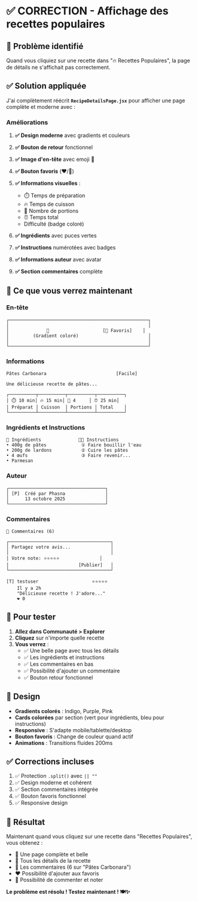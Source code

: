 # ✅ CORRECTION - Affichage des recettes populaires

## 🐛 Problème identifié

Quand vous cliquiez sur une recette dans "🔥 Recettes Populaires", la page de détails ne s'affichait pas correctement.

## ✅ Solution appliquée

J'ai complètement réécrit **`RecipeDetailsPage.jsx`** pour afficher une page complète et moderne avec :

### Améliorations

1. **✅ Design moderne** avec gradients et couleurs
2. **✅ Bouton de retour** fonctionnel
3. **✅ Image d'en-tête** avec emoji 🍳
4. **✅ Bouton favoris** (❤️/🤍)
5. **✅ Informations visuelles** :

   - ⏱️ Temps de préparation
   - 🔥 Temps de cuisson
   - 👥 Nombre de portions
   - ⏰ Temps total
   - Difficulté (badge coloré)

6. **✅ Ingrédients** avec puces vertes
7. **✅ Instructions** numérotées avec badges
8. **✅ Informations auteur** avec avatar
9. **✅ Section commentaires** complète

## 📱 Ce que vous verrez maintenant

### En-tête

```
┌────────────────────────────────────────────────────┐
│                                                    │
│              🍳                    [🤍 Favoris]    │
│         (Gradient coloré)                          │
│                                                    │
└────────────────────────────────────────────────────┘
```

### Informations

```
Pâtes Carbonara                          [Facile]

Une délicieuse recette de pâtes...

┌──────────┬──────────┬──────────┬──────────┐
│ ⏱️ 10 min│ 🔥 15 min│ 👥 4     │ ⏰ 25 min│
│ Préparat │ Cuisson  │ Portions │ Total    │
└──────────┴──────────┴──────────┴──────────┘
```

### Ingrédients et Instructions

```
🥘 Ingrédients              👨‍🍳 Instructions
• 400g de pâtes             ① Faire bouillir l'eau
• 200g de lardons           ② Cuire les pâtes
• 4 œufs                    ③ Faire revenir...
• Parmesan
```

### Auteur

```
┌────────────────────────────────────┐
│ [P]  Créé par Phasna               │
│      13 octobre 2025               │
└────────────────────────────────────┘
```

### Commentaires

```
💬 Commentaires (6)

┌──────────────────────────────────────┐
│ Partagez votre avis...               │
│                                      │
│ Votre note: ⭐⭐⭐⭐⭐               │
│                          [Publier]   │
└──────────────────────────────────────┘

[T] testuser                    ⭐⭐⭐⭐⭐
    Il y a 2h
    "Délicieuse recette ! J'adore..."
    ❤️ 0
```

## 🧪 Pour tester

1. **Allez dans Communauté > Explorer**
2. **Cliquez** sur n'importe quelle recette
3. **Vous verrez** :
   - ✅ Une belle page avec tous les détails
   - ✅ Les ingrédients et instructions
   - ✅ Les commentaires en bas
   - ✅ Possibilité d'ajouter un commentaire
   - ✅ Bouton retour fonctionnel

## 🎨 Design

- **Gradients colorés** : Indigo, Purple, Pink
- **Cards colorées** par section (vert pour ingrédients, bleu pour instructions)
- **Responsive** : S'adapte mobile/tablette/desktop
- **Bouton favoris** : Change de couleur quand actif
- **Animations** : Transitions fluides 200ms

## ✅ Corrections incluses

1. ✅ Protection `.split()` avec `|| ""`
2. ✅ Design moderne et cohérent
3. ✅ Section commentaires intégrée
4. ✅ Bouton favoris fonctionnel
5. ✅ Responsive design

## 🚀 Résultat

Maintenant quand vous cliquez sur une recette dans "Recettes Populaires", vous obtenez :

- 📱 Une page complète et belle
- 📝 Tous les détails de la recette
- 💬 Les commentaires (6 sur "Pâtes Carbonara")
- ❤️ Possibilité d'ajouter aux favoris
- 💭 Possibilité de commenter et noter

**Le problème est résolu ! Testez maintenant ! 🍽️✨**

